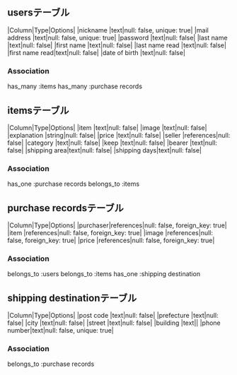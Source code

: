 ## usersテーブル

|Column|Type|Options|
|nickname       |text|null: false, unique: true|
|mail address   |text|null: false, unique: true|
|password       |text|null: false|
|last name      |text|null: false|
|first name     |text|null: false|
|last name read |text|null: false|
|first name read|text|null: false|
|date of birth  |text|null: false|

### Association
has_many :items
has_many :purchase records

## itemsテーブル

|Column|Type|Options|
|item         |text|null: false|
|image        |text|null: false|
|explanation  |string|null: false|
|price        |text|null: false|
|seller       |references|null: false|
|category     |text|null: false|
|keep         |text|null: false|
|bearer       |text|null: false|
|shipping area|text|null: false|
|shipping days|text|null: false|

### Association
has_one :purchase records
belongs_to :items

## purchase recordsテーブル

|Column|Type|Options|
|purchaser|references|null: false, foreign_key: true|
|item     |references|null: false, foreign_key: true|
|image    |references|null: false, foreign_key: true|
|price    |references|null: false, foreign_key: true|

### Association
belongs_to :users
belongs_to :items
has_one :shipping destination


## shipping destinationテーブル

|Column|Type|Options|
|post code   |text|null: false|
|prefecture  |text|null: false|
|city        |text|null: false|
|street      |text|null: false|
|building    |text||
|phone number|text|null: false, unique: true|

### Association
belongs_to :purchase records
